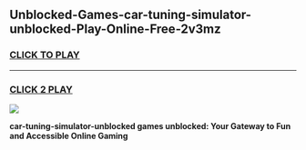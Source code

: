 
## Unblocked-Games-car-tuning-simulator-unblocked-Play-Online-Free-2v3mz
<h3>
<a href="https://premium76.site?title=car-tuning-simulator-unblocked&ref=26A">CLICK TO PLAY</a></h3>
<hr>

<h3>
<a href="https://premium76.site?title=car-tuning-simulator-unblocked&ref=26A">CLICK 2 PLAY</a>
  
</h3>

<a href="https://premium76.site?title=car-tuning-simulator-unblocked&ref=26A"><img src="https://clearcache.store/games.png"></a>


**car-tuning-simulator-unblocked games unblocked: Your Gateway to Fun and Accessible Online Gaming**

